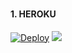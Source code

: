 
### <h4 align="">1. HEROKU</h4>
<p style="text-align: center; font-size: 1.2em;">


[![Deploy](https://www.herokucdn.com/deploy/button.svg)](https://dashboard.heroku.com/new?template=https://github.com/new-user7/MINI-BOT)
<a><img src='https://i.imgur.com/LyHic3i.gif'/></a>
